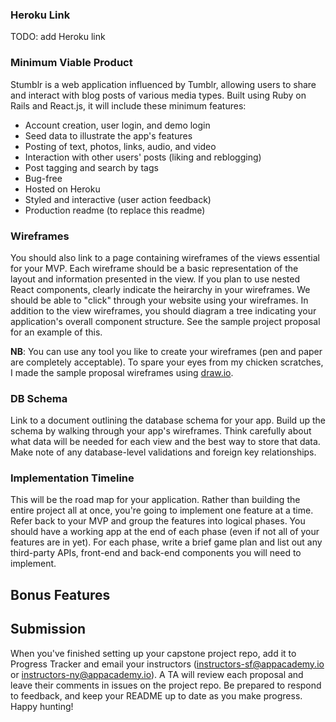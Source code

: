### Heroku Link

TODO: add Heroku link

### Minimum Viable Product

Stumblr is a web application influenced by Tumblr, allowing users to share and interact with blog posts of various media types. Built using Ruby on Rails and React.js, it will include these minimum features:
- Account creation, user login, and demo login
- Seed data to illustrate the app's features
- Posting of text, photos, links, audio, and video
- Interaction with other users' posts (liking and reblogging)
- Post tagging and search by tags
- Bug-free
- Hosted on Heroku
- Styled and interactive (user action feedback)
- Production readme (to replace this readme)

### Wireframes

You should also link to a page containing wireframes of the views essential for
your MVP. Each wireframe should be a basic representation of the layout and
information presented in the view. If you plan to use nested React components,
clearly indicate the heirarchy in your wireframes. We should be able to "click"
through your website using your wireframes. In addition to the view wireframes,
you should diagram a tree indicating your application's overall component structure.
See the sample project proposal for an example of this. 

**NB**: You can use any tool you like to create your wireframes (pen and paper
are completely acceptable). To spare your eyes from my chicken scratches, I made
the sample proposal wireframes using [draw.io][draw.io].

[draw.io]: https://www.draw.io/

### DB Schema

Link to a document outlining the database schema for your app. Build up the
schema by walking through your app's wireframes. Think carefully about what data
will be needed for each view and the best way to store that data. Make note
of any database-level validations and foreign key relationships.

### Implementation Timeline

This will be the road map for your application. Rather than building the
entire project all at once, you're going to implement one feature at a time.
Refer back to your MVP and group the features into logical phases. You
should have a working app at the end of each phase (even if not all of your
features are in yet). For each phase, write a brief game plan and list out any
third-party APIs, front-end and back-end components you will need to implement.

## Bonus Features


## Submission

When you've finished setting up your capstone project repo, add it to Progress
Tracker and email your instructors (instructors-sf@appacademy.io or
instructors-ny@appacademy.io).  A TA will review each proposal and leave
their comments in issues on the project repo. Be prepared to respond to
feedback, and keep your README up to date as you make progress. Happy hunting!

